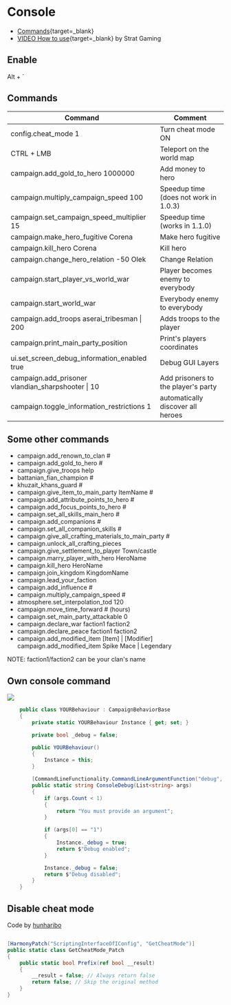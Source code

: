 # Console

 * [Commands](https://www.radiotimes.com/technology/gaming/bannerlord-cheats-codes-console-commands/){target=_blank}
 * [VIDEO How to use](https://www.youtube.com/watch?v=2WJcRFJmX0k){target=_blank} by Strat Gaming

## Enable

Alt + `

## Commands


| Command | Comment |
|---------|---------|
|config.cheat_mode 1| Turn cheat mode ON |
|CTRL + LMB | Teleport on the world map |
|campaign.add_gold_to_hero 1000000|Add money to hero|
|campaign.multiply_campaign_speed 100| Speedup time (does not work in 1.0.3)|
|campaign.set_campaign_speed_multiplier 15| Speedup time (works in 1.1.0)|
|campaign.make_hero_fugitive Corena|Make hero fugitive|
|campaign.kill_hero Corena|Kill hero|
|campaign.change_hero_relation -50 Olek|Change Relation|
|campaign.start_player_vs_world_war|Player becomes enemy to everybody|
|campaign.start_world_war|Everybody enemy to everybody|
|campaign.add_troops aserai_tribesman \| 200 | Adds troops to the player |
|campaign.print_main_party_position| Print's players coordinates |
|ui.set_screen_debug_information_enabled true| Debug GUI Layers|
|campaign.add_prisoner vlandian_sharpshooter \| 10 | Add prisoners to the player's party
|campaign.toggle_information_restrictions 1 | automatically discover all heroes

## Some other commands

- campaign.add_renown_to_clan #
- campaign.add_gold_to_hero #
- campaign.give_troops help
- battanian_fian_champion #
- khuzait_khans_guard #
- campaign.give_item_to_main_party ItemName #
- campaign.add_attribute_points_to_hero #
- campaign.add_focus_points_to_hero #
- campaign.set_all_skills_main_hero #
- campaign.add_companions #
- campaign.set_all_companion_skills #
- campaign.give_all_crafting_materials_to_main_party #
- campaign.unlock_all_crafting_pieces
- campaign.give_settlement_to_player Town/castle
- campaign.marry_player_with_hero HeroName
- campaign.kill_hero HeroName
- campaign.join_kingdom KingdomName
- campaign.lead_your_faction
- campaign.add_influence #
- campaign.multiply_campaign_speed #
- atmosphere.set_interpolation_tod 120
- campaign.move_time_forward # (hours)
- campaign.set_main_party_attackable 0
- campaign.declare_war faction1 faction2
- campaign.declare_peace faction1 faction2
- campaign.add_modified_item [Item] | [Modifier]<br>
    campaign.add_modified_item Spike Mace | Legendary

NOTE: faction1/faction2 can be your clan's name

## Own console command

![](/pics/Bk74f84.png)


``` cs
    public class YOURBehaviour : CampaignBehaviorBase
    {
        private static YOURBehaviour Instance { get; set; }

        private bool _debug = false;

        public YOURBehaviour()
        {
            Instance = this;
        }

        [CommandLineFunctionality.CommandLineArgumentFunction("debug", "custom")]
        public static string ConsoleDebug(List<string> args)
        {
            if (args.Count < 1)
            {
                return "You must provide an argument";
            }

            if (args[0] == "1")
            {
                Instance._debug = true;
                return $"Debug enabled";
            }

            Instance._debug = false;
            return $"Debug disabled";
        }
    }

```

## Disable cheat mode

Code by [hunharibo](https://discord.com/channels/411286129317249035/677511186295685150/1271767725487947857)

```cs

[HarmonyPatch("ScriptingInterfaceOfIConfig", "GetCheatMode")]
public static class GetCheatMode_Patch
{
    public static bool Prefix(ref bool __result)
    {
        __result = false; // Always return false
        return false; // Skip the original method
    }
}
```